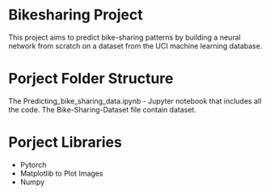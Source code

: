 # Bikesharing Project
This project aims to predict bike-sharing patterns by building a neural network from scratch on a dataset from the UCI machine learning database.
# Porject Folder Structure 
The Predicting_bike_sharing_data.ipynb - Jupyter notebook that includes all the code.
The Bike-Sharing-Dataset file  contain  dataset.
# Porject Libraries 
- Pytorch
- Matplotlib to Plot Images
- Numpy
